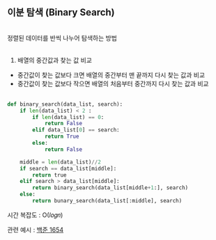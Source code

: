 ## 이분 탐색 (Binary Search)

<br>
정렬된 데이터를 반씩 나누어 탐색하는 방법<br><br>

1. 배열의 중간값과 찾는 값 비교

- 중간값이 찾는 값보다 크면 배열의 중간부터 맨 끝까지 다시 찾는 값과 비교
- 중간값이 찾는 값보다 작으면 배열의 처음부터 중간까지 다시 찾는 값과 비교<br><br>

```python
def binary_search(data_list, search):
    if len(data_list) < 2 :
        if len(data_list) == 0:
            return False
        elif data_list[0] == search:
            return True
        else:
            return False

    middle = len(data_list)//2
    if search == data_list[middle]:
        return true
    elif search > data_list[middle]:
        return binary_search(data_list[middle+1:], search)
    else:
        return bunary_search(data_list[:middle], search)
```

시간 복잡도 : O(𝑙𝑜𝑔𝑛) <br>

관련 예시 : [백준 1654](https://github.com/yumin25/algorithm/blob/master/boj/%EC%9D%B4%EB%B6%84%20%ED%83%90%EC%83%89/1654%20%EB%9E%9C%EC%84%A0%20%EC%9E%90%EB%A5%B4%EA%B8%B0.java)
